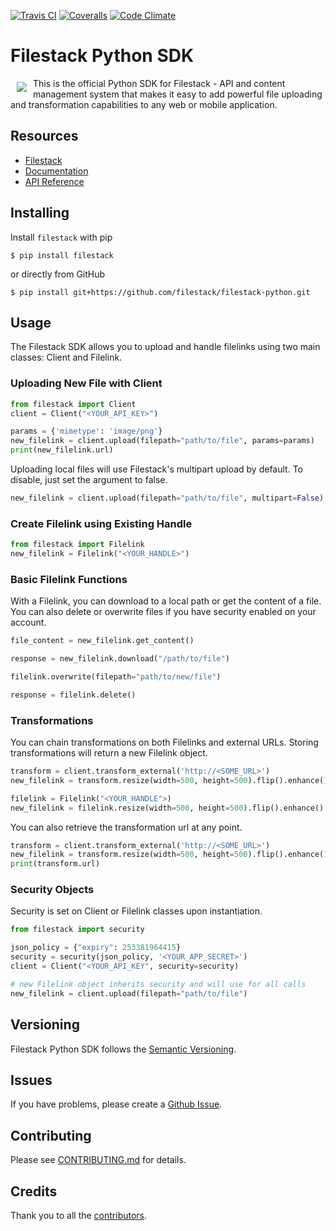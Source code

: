 [![Travis CI][travis_ci_badge]][travis_ci]
[![Coveralls][coveralls_badge]][coveralls]
[![Code Climate][code_climate_badge]][code_climate]

# Filestack Python SDK
<a href="https://www.filestack.com"><img src="https://filestack.com/themes/filestack/assets/images/press-articles/color.svg" align="left" hspace="10" vspace="6"></a>
This is the official Python SDK for Filestack - API and content management system that makes it easy to add powerful file uploading and transformation capabilities to any web or mobile application.

## Resources

* [Filestack](https://www.filestack.com)
* [Documentation](https://www.filestack.com/docs)
* [API Reference](https://filestack.github.io/)

## Installing

Install ``filestack`` with pip

    $ pip install filestack

or directly from GitHub

    $ pip install git+https://github.com/filestack/filestack-python.git

## Usage

The Filestack SDK allows you to upload and handle filelinks using two main classes: Client and Filelink.

### Uploading New File with Client
``` python
from filestack import Client
client = Client("<YOUR_API_KEY>")

params = {'mimetype': 'image/png'}
new_filelink = client.upload(filepath="path/to/file", params=params)
print(new_filelink.url)
```
Uploading local files will use Filestack's multipart upload by default. To disable, just set the argument to false.

```python
new_filelink = client.upload(filepath="path/to/file", multipart=False)
```
    
### Create Filelink using Existing Handle
```python
from filestack import Filelink
new_filelink = Filelink("<YOUR_HANDLE>")
````
    
### Basic Filelink Functions

With a Filelink, you can download to a local path or get the content of a file. You can also delete or overwrite files if you have security enabled on your account. 

```python
file_content = new_filelink.get_content()

response = new_filelink.download("/path/to/file")

filelink.overwrite(filepath="path/to/new/file")

response = filelink.delete()
```

### Transformations

You can chain transformations on both Filelinks and external URLs. Storing transformations will return a new Filelink object.

```python
transform = client.transform_external('http://<SOME_URL>')
new_filelink = transform.resize(width=500, height=500).flip().enhance().store()

filelink = Filelink("<YOUR_HANDLE">)
new_filelink = filelink.resize(width=500, height=500).flip().enhance().store()
```
    
You can also retrieve the transformation url at any point.
 ```python   
transform = client.transform_external('http://<SOME_URL>')
new_filelink = transform.resize(width=500, height=500).flip().enhance()
print(transform.url)
```
    
### Security Objects

Security is set on Client or Filelink classes upon instantiation.
```python
from filestack import security

json_policy = {"expiry": 253381964415}
security = security(json_policy, '<YOUR_APP_SECRET>')
client = Client("<YOUR_API_KEY", security=security)

# new Filelink object inherits security and will use for all calls
new_filelink = client.upload(filepath="path/to/file")
```
## Versioning

Filestack Python SDK follows the [Semantic Versioning](http://semver.org/).

## Issues

If you have problems, please create a [Github Issue](https://github.com/filepicker/filestack-python/issues).

## Contributing

Please see [CONTRIBUTING.md](https://github.com/filepicker/filestack-python/CONTRIBUTING.md) for details.

## Credits

Thank you to all the [contributors](https://github.com/filepicker/filestack-python/graphs/contributors).

[travis_ci]: http://travis-ci.org/filestack/filestack-python		
[travis_ci_badge]: https://travis-ci.org/filestack/filestack-python.svg?branch=master		
[code_climate]: https://codeclimate.com/github/filestack/filestack-python		
[code_climate_badge]: https://codeclimate.com/github/filestack/filestack-python.png		
[coveralls]: https://coveralls.io/github/filestack/filestack-python?branch=master		
[coveralls_badge]: https://coveralls.io/repos/github/filestack/filestack-python/badge.svg?branch=master
